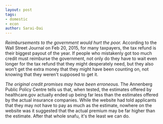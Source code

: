 ```yaml
---
layout: post
tags: 
- domestic 
- econ
author: Sarai-Dai
---
```


_Reimbursements to the government would hurt the poor._ According to the Wall Street Journal on Feb 20, 2015, for many taxpayers, the tax refund is their biggest payout of the year. If people who mistakenly got too much credit must reimburse the government, not only do they have to wait even longer for the tax refund that they might desperately need, but they also won't get the extra money that they might have been counting on, not knowing that they weren't supposed to get it.

_The original credit promises may have been erroneous._ The Annenberg Public Policy Centre tells us that, when tested, the estimates offered by healthcare.gov actually ended up being far less than the estimates offered by the actual insurance companies. While the website had told applicants that they may not have to pay as much as the estimate, nowhere on the website was it suggested that the actual premium may be far higher than the estimate. After that whole snafu, it's the least we can do.
